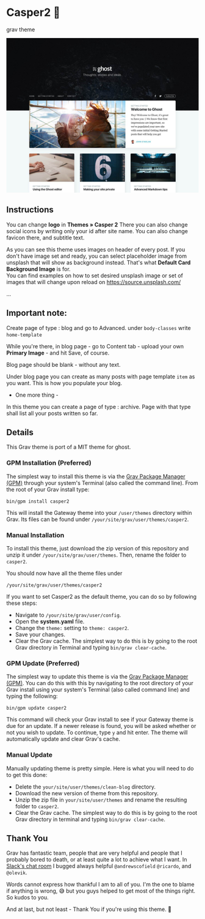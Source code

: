 # Casper2 👻
grav theme

![Casper2 Theme](thumbnail.jpg)

## Instructions


You can change **logo** in **Themes » Casper 2**
There you can also change social icons by writing only your id after site name.
You can also change favicon there, and subtitle text.

As you can see this theme uses images on header of every post.
If you don't have image set and ready, you can select placeholder image from unsplash
that will show as background instead. That's what **Default Card Background Image** is for.  
You can find examples on how to set desired unsplash image or set of images that will change
upon reload on https://source.unsplash.com/

...

## Important note:

Create page of type : blog and go to Advanced.
under `body-classes` write `home-template`

While you're there, in blog page - go to Content tab - upload your own **Primary Image** - and hit Save, of course.

Blog page should be blank - without any text.

Under blog page you can create as many posts with page template `item` as you want. 
This is how you populate your blog.

- One more thing -

In this theme you can create a page of type : archive.
Page with that type shall list all your posts written so far.  


## Details

This Grav theme is port of a MIT theme for ghost.

### GPM Installation (Preferred)

The simplest way to install this theme is via the [Grav Package Manager (GPM)](http://learn.getgrav.org/advanced/grav-gpm) through your system's Terminal (also called the command line).  From the root of your Grav install type:

    bin/gpm install casper2

This will install the Gateway theme into your `/user/themes` directory within Grav. Its files can be found under `/your/site/grav/user/themes/casper2`.

### Manual Installation

To install this theme, just download the zip version of this repository and unzip it under `/your/site/grav/user/themes`. Then, rename the folder to `casper2`.

You should now have all the theme files under

    /your/site/grav/user/themes/casper2
    
If you want to set Casper2 as the default theme, you can do so by following these steps:

* Navigate to `/your/site/grav/user/config`.
* Open the **system.yaml** file.
* Change the `theme:` setting to `theme: casper2`.
* Save your changes.
* Clear the Grav cache. The simplest way to do this is by going to the root Grav directory in Terminal and typing `bin/grav clear-cache`.

### GPM Update (Preferred)

The simplest way to update this theme is via the [Grav Package Manager (GPM)](http://learn.getgrav.org/advanced/grav-gpm). You can do this with this by navigating to the root directory of your Grav install using your system's Terminal (also called command line) and typing the following:

    bin/gpm update casper2

This command will check your Grav install to see if your Gateway theme is due for an update. If a newer release is found, you will be asked whether or not you wish to update. To continue, type `y` and hit enter. The theme will automatically update and clear Grav's cache.

### Manual Update

Manually updating theme is pretty simple. Here is what you will need to do to get this done:

* Delete the `your/site/user/themes/clean-blog` directory.
* Download the new version of theme from this repository.
* Unzip the zip file in `your/site/user/themes` and rename the resulting folder to `casper2`.
* Clear the Grav cache. The simplest way to do this is by going to the root Grav directory in terminal and typing `bin/grav clear-cache`.

## Thank You

Grav has fantastic team, people that are very helpful and people that I probably bored to death, 
or at least quite a lot to achieve what I want. 
In [Slack's chat room](https://getgrav.slack.com/messages) I bugged always helpful `@andrewscofield`
`@ricardo`, and `@olevik`.

Words cannot express how thankful I am to all of you. I'm the one to blame if anything is wrong, 😅
but you guys helped to get most of the things right. So kudos to you. 

And at last, but not least - Thank You if you're using this theme. 🙂
